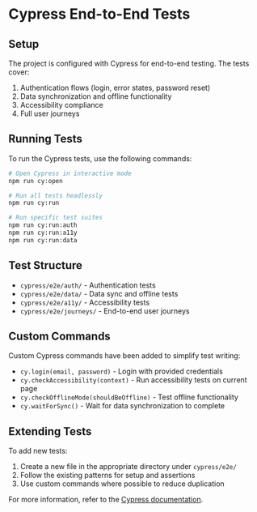 
# Cypress End-to-End Tests

## Setup

The project is configured with Cypress for end-to-end testing. The tests cover:

1. Authentication flows (login, error states, password reset)
2. Data synchronization and offline functionality
3. Accessibility compliance
4. Full user journeys

## Running Tests

To run the Cypress tests, use the following commands:

```bash
# Open Cypress in interactive mode
npm run cy:open

# Run all tests headlessly
npm run cy:run

# Run specific test suites
npm run cy:run:auth
npm run cy:run:a11y
npm run cy:run:data
```

## Test Structure

- `cypress/e2e/auth/` - Authentication tests
- `cypress/e2e/data/` - Data sync and offline tests 
- `cypress/e2e/a11y/` - Accessibility tests
- `cypress/e2e/journeys/` - End-to-end user journeys

## Custom Commands

Custom Cypress commands have been added to simplify test writing:

- `cy.login(email, password)` - Login with provided credentials
- `cy.checkAccessibility(context)` - Run accessibility tests on current page
- `cy.checkOfflineMode(shouldBeOffline)` - Test offline functionality
- `cy.waitForSync()` - Wait for data synchronization to complete

## Extending Tests

To add new tests:

1. Create a new file in the appropriate directory under `cypress/e2e/`
2. Follow the existing patterns for setup and assertions
3. Use custom commands where possible to reduce duplication

For more information, refer to the [Cypress documentation](https://docs.cypress.io/).
